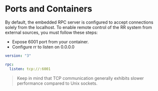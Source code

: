 # Ports and Containers
By default, the embedded RPC server is configured to accept connections solely from the localhost. To enable remote control of the RR system from external sources, you must follow these steps:

* Expose 6001 port from your container.
* Configure rr to listen on 0.0.0.0

```yaml
version: "3"

rpc:
  listen: tcp://:6001
```

> Keep in mind that TCP communication generally exhibits slower performance compared to Unix sockets.
